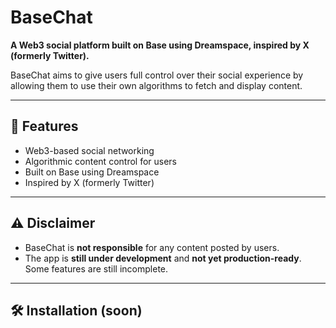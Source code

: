 # BaseChat

**A Web3 social platform built on Base using Dreamspace, inspired by X (formerly Twitter).**  

BaseChat aims to give users full control over their social experience by allowing them to use their own algorithms to fetch and display content.

---

## 🚀 Features

- Web3-based social networking
- Algorithmic content control for users
- Built on Base using Dreamspace
- Inspired by X (formerly Twitter)

---

## ⚠️ Disclaimer

- BaseChat is **not responsible** for any content posted by users.
- The app is **still under development** and **not yet production-ready**. Some features are still incomplete.

---

## 🛠️ Installation (soon)
